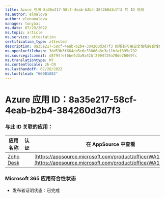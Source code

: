 ```yaml
---
title: Azure 应用 8a35e217-58cf-4eab-b2b4-384260d3d7f3 的 ID 信息
ms.author: elmalova
author: elenamalova
manager: tonybal
ms.date: 07/20/2022
ms.topic: article
ms.service: attestation
certification_type: attested
description: 8a35e217-58cf-4eab-b2b4-384260d3d7f3 的所有可用安全性和符合性信息信息。
ms.openlocfilehash: 3dd53b3f664eb5c6c33006a8c3e11bfa1395e792
ms.sourcegitcommit: d8794fef6be4d3a9a42bf2904f29a70de76069fc
ms.translationtype: MT
ms.contentlocale: zh-CN
ms.lasthandoff: 07/20/2022
ms.locfileid: "66901802"
---
```

# <a name="azure-app-id-8a35e217-58cf-4eab-b2b4-384260d3d7f3"></a>Azure 应用 ID：8a35e217-58cf-4eab-b2b4-384260d3d7f3


### <a name="apps-associated-with-this-id"></a>与此 ID 关联的应用：
| **应用名称** | **认证** | **在 AppSource 中查看** |
|--------------|---------------|-----------------------|
| [Zoho Desk](../forward/WA104382044.md) |  | [https://appsource.microsoft.com/product/office/WA104382044](https://appsource.microsoft.com/product/office/WA104382044) |

### <a name="microsoft-365-app-compliance-status"></a>Microsoft 365 应用符合性状态
- 发布者证明状态：已完成
